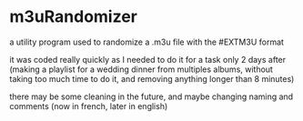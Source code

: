 # m3uRandomizer
a utility program used to randomize a .m3u file with the #EXTM3U format

it was coded really quickly as I needed to do it for a task only 2 days after (making a playlist for a wedding dinner from multiples albums, without taking too much time to do it, and removing anything longer than 8 minutes)

there may be some cleaning in the future, and maybe changing naming and comments (now in french, later in english)
